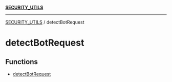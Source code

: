 [**SECURITY_UTILS**](../README.md)

***

[SECURITY_UTILS](../README.md) / detectBotRequest

# detectBotRequest

## Functions

- [detectBotRequest](functions/detectBotRequest.md)
